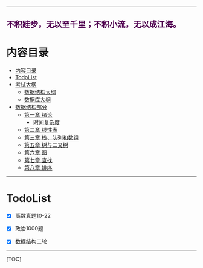------
**<font color="500050"> 不积跬步，无以至千里；不积小流，无以成江海。**</font>
------
# 内容目录
- [内容目录](#内容目录)
- [TodoList](#todolist)
- [考试大纲](#考试大纲)
  - [数据结构大纲](#数据结构大纲)
  - [数据库大纲](#数据库大纲)
- [数据结构部分](#数据结构部分)
  - [第一章 绪论](#第一章-绪论)
    - [时间复杂度](#时间复杂度)
  - [第二章 线性表](#第二章-线性表)
  - [第三章 栈、队列和数组](#第三章-栈队列和数组)
  - [第五章 树与二叉树](#第五章-树与二叉树)
  - [第六章 图](#第六章-图)
  - [第七章 查找](#第七章-查找)
  - [第八章 排序](#第八章-排序)

------


# TodoList
 
- [x] 高数真题10-22
- [x] 政治1000题
- [x] 数据结构二轮
 

------
[TOC]
